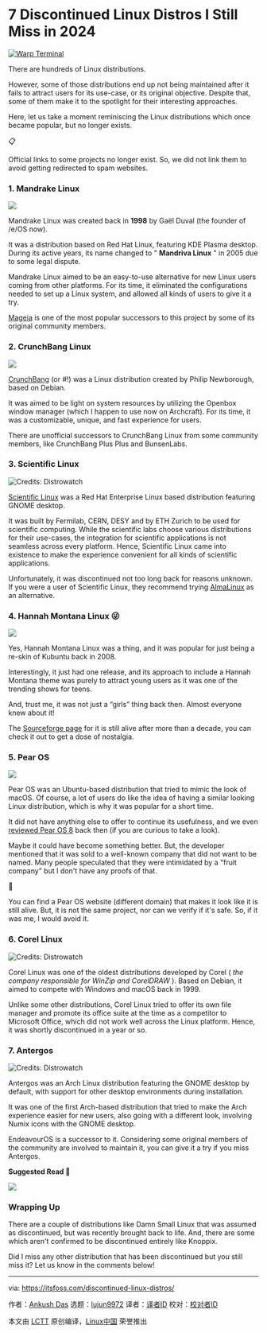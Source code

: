 [#]: subject: "7 Discontinued Linux Distros I Still Miss in 2024"
[#]: via: "https://itsfoss.com/discontinued-linux-distros/"
[#]: author: "Ankush Das https://itsfoss.com/author/ankush/"
[#]: collector: "lujun9972/lctt-scripts-1705972010"
[#]: translator: " "
[#]: reviewer: " "
[#]: publisher: " "
[#]: url: " "

7 Discontinued Linux Distros I Still Miss in 2024
======

[![Warp Terminal][1]][2]

There are hundreds of Linux distributions.

However, some of those distributions end up not being maintained after it fails to attract users for its use-case, or its original objective. Despite that, some of them make it to the spotlight for their interesting approaches.

Here, let us take a moment reminiscing the Linux distributions which once became popular, but no longer exists.

📋

Official links to some projects no longer exist. So, we did not link them to avoid getting redirected to spam websites.

### 1\. Mandrake Linux

![][3]

Mandrake Linux was created back in **1998** by Gaël Duval (the founder of /e/OS now).

It was a distribution based on Red Hat Linux, featuring KDE Plasma desktop. During its active years, its name changed to " **Mandriva Linux** " in 2005 due to some legal dispute.

Mandrake Linux aimed to be an easy-to-use alternative for new Linux users coming from other platforms. For its time, it eliminated the configurations needed to set up a Linux system, and allowed all kinds of users to give it a try.

[Mageia][4] is one of the most popular successors to this project by some of its original community members.

### 2\. CrunchBang Linux

![][5]

[CrunchBang][6] (or #!) was a Linux distribution created by Philip Newborough, based on Debian.

It was aimed to be light on system resources by utilizing the Openbox window manager (which I happen to use now on Archcraft). For its time, it was a customizable, unique, and fast experience for users.

There are unofficial successors to CrunchBang Linux from some community members, like CrunchBang Plus Plus and BunsenLabs.

### 3\. Scientific Linux

![Credits: Distrowatch][7]

[Scientific Linux][8] was a Red Hat Enterprise Linux based distribution featuring GNOME desktop.

It was built by Fermilab, CERN, DESY and by ETH Zurich to be used for scientific computing. While the scientific labs choose various distributions for their use-cases, the integration for scientific applications is not seamless across every platform. Hence, Scientific Linux came into existence to make the experience convenient for all kinds of scientific applications.

Unfortunately, it was discontinued not too long back for reasons unknown. If you were a user of Scientific Linux, they recommend trying [AlmaLinux][9] as an alternative.

### 4\. Hannah Montana Linux 😜

![][10]

Yes, Hannah Montana Linux was a thing, and it was popular for just being a re-skin of Kubuntu back in 2008.

Interestingly, it just had one release, and its approach to include a Hannah Montana theme was purely to attract young users as it was one of the trending shows for teens.

And, trust me, it was not just a “girls” thing back then. Almost everyone knew about it!

The [Sourceforge page][11] for it is still alive after more than a decade, you can check it out to get a dose of nostalgia.

### 5\. Pear OS

![][12]

Pear OS was an Ubuntu-based distribution that tried to mimic the look of macOS. Of course, a lot of users do like the idea of having a similar looking Linux distribution, which is why it was popular for a short time.

It did not have anything else to offer to continue its usefulness, and we even [reviewed Pear OS 8][13] back then (if you are curious to take a look).

Maybe it could have become something better. But, the developer mentioned that it was sold to a well-known company that did not want to be named. Many people speculated that they were intimidated by a "fruit company" but I don't have any proofs of that.

🚧

You can find a Pear OS website (different domain) that makes it look like it is still alive. But, it is not the same project, nor can we verify if it's safe. So, if it was me, I would avoid it.

### 6\. Corel Linux

![Credits: Distrowatch][14]

Corel Linux was one of the oldest distributions developed by Corel ( _the company responsible for WinZip and CorelDRAW_ ). Based on Debian, it aimed to compete with Windows and macOS back in 1999.

Unlike some other distributions, Corel Linux tried to offer its own file manager and promote its office suite at the time as a competitor to Microsoft Office, which did not work well across the Linux platform. Hence, it was shortly discontinued in a year or so.

### 7\. Antergos

![Credits: Distrowatch][15]

Antergos was an Arch Linux distribution featuring the GNOME desktop by default, with support for other desktop environments during installation.

It was one of the first Arch-based distribution that tried to make the Arch experience easier for new users, also going with a different look, involving Numix icons with the GNOME desktop.

EndeavourOS is a successor to it. Considering some original members of the community are involved to maintain it, you can give it a try if you miss Antergos.

**Suggested Read 📖**

![][16]

### Wrapping Up

There are a couple of distributions like Damn Small Linux that was assumed as discontinued, but was recently brought back to life. And, there are some which aren't confirmed to be discontinued entirely like Knoppix.

Did I miss any other distribution that has been discontinued but you still miss it? Let us know in the comments below!

--------------------------------------------------------------------------------

via: https://itsfoss.com/discontinued-linux-distros/

作者：[Ankush Das][a]
选题：[lujun9972][b]
译者：[译者ID](https://github.com/译者ID)
校对：[校对者ID](https://github.com/校对者ID)

本文由 [LCTT](https://github.com/LCTT/TranslateProject) 原创编译，[Linux中国](https://linux.cn/) 荣誉推出

[a]: https://itsfoss.com/author/ankush/
[b]: https://github.com/lujun9972
[1]: https://itsfoss.com/assets/images/warp-terminal.webp
[2]: https://www.warp.dev?utm_source=its_foss&utm_medium=display&utm_campaign=linux_launch
[3]: https://itsfoss.com/content/images/2024/10/helios-mandrake.jpg
[4]: https://www.mageia.org/en/
[5]: https://itsfoss.com/content/images/2024/10/crunchbang-linux.png
[6]: https://crunchbang.org/
[7]: https://itsfoss.com/content/images/2024/10/Scientific_Linux_7.jpg
[8]: https://scientificlinux.org/
[9]: https://almalinux.org/
[10]: https://itsfoss.com/content/images/2024/10/hannah-montana-linux.jpg
[11]: https://hannahmontana.sourceforge.net/
[12]: https://itsfoss.com/content/images/2024/10/Pear_OS8.jpeg
[13]: https://itsfoss.com/pear-os-8-review/
[14]: https://itsfoss.com/content/images/2024/10/corel.jpg
[15]: https://itsfoss.com/content/images/2024/10/antergos.jpg
[16]: https://itsfoss.com/content/images/icon/android-chrome-192x192-88.png
